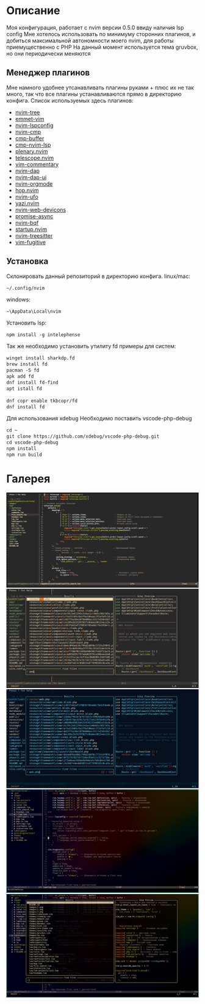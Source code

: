 # Описание
Моя конфигурация, работает с nvim версии 0.5.0 ввиду наличия lsp config
Мне хотелось использовать по минимуму сторонних плагинов, и добиться максимальной автономности моего nvim, для работы приемущественно с PHP
На данный момент используется тема gruvbox, но они периодически меняются

## Менеджер плагинов
Мне намного удобнее утсанавливать плагины руками + плюс их не так много, так что все плагины устанавливаются прямо в директорию конфига. Список используемых здесь плагинов:
- [nvim-tree](https://github.com/nvim-tree/nvim-tree.lua)
- [emmet-vim](https://github.com/mattn/emmet-vim)
- [nvim-lspconfig](https://github.com/neovim/nvim-lspconfig)
- [nvim-cmp](https://github.com/hrsh7th/nvim-cmp)
- [cmp-buffer](https://github.com/hrsh7th/cmp-buffer.git)
- [cmp-nvim-lsp](https://github.com/hrsh7th/cmp-nvim-lsp)
- [plenary.nvim](https://github.com/nvim-lua/plenary.nvim)
- [telescope.nvim](https://github.com/nvim-telescope/telescope.nvim)
- [vim-commentary](https://github.com/tpope/vim-commentary)
- [nvim-dap](https://github.com/mfussenegger/nvim-dap)
- [nvim-dap-ui](https://github.com/rcarriga/nvim-dap-ui.git)
- [nvim-orgmode](https://github.com/nvim-orgmode/orgmode)
- [hop.nvim](https://github.com/hadronized/hop.nvim)
- [nvim-ufo](https://github.com/kevinhwang91/nvim-ufo)
- [yazi.nvim](https://github.com/mikavilpas/yazi.nvim)
- [nvim-web-devicons](https://github.com/nvim-tree/nvim-web-devicons)
- [promise-async](https://github.com/kevinhwang91/promise-async)
- [nvim-bqf](https://github.com/kevinhwang91/nvim-bqf)
- [startup.nvim](https://github.com/max397574/startup.nvim)
- [nvim-treesitter](https://github.com/nvim-treesitter/nvim-treesitter.git)
- [vim-fugitive](https://github.com/tpope/vim-fugitive)


## Установка
Склонировать данный репозиторий в директорию конфига.
linux/mac:
```
~/.config/nvim
```
windows:
```
~\AppData\Local\nvim
```
Установить lsp:
```
npm install -g intelephense
```

Так же необходимо установить утилиту fd примеры для систем:
```
winget install sharkdp.fd
brew install fd
pacman -S fd
apk add fd
dnf install fd-find
apt istall fd

dnf copr enable tkbcopr/fd
dnf install fd
```

Для использования xdebug Необходимо поставить vscode-php-debug
```
cd ~
git clone https://github.com/xdebug/vscode-php-debug.git
cd vscode-php-debug
npm install
npm run build
```
# Галерея
![image1](images/1.png)
![image2](images/2.png)
![image3](images/3.png)
![image4](images/4.png)
![image5](images/5.png)
